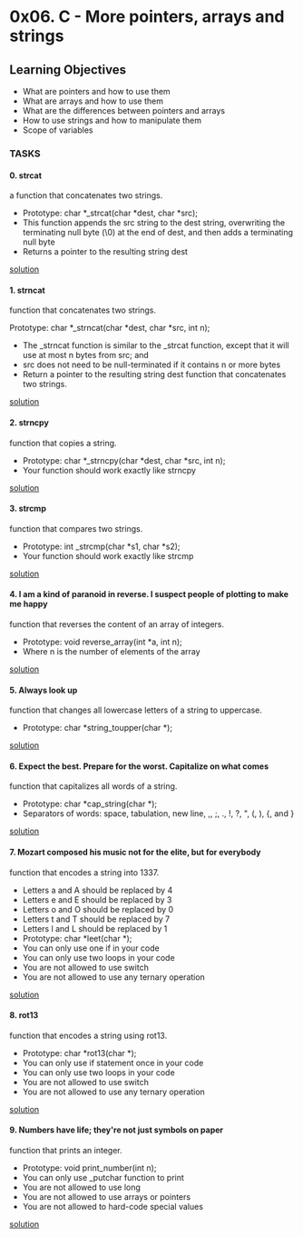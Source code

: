 # 0x06. C - More pointers, arrays and strings

## Learning Objectives
- What are pointers and how to use them
- What are arrays and how to use them
- What are the differences between pointers and arrays
- How to use strings and how to manipulate them
- Scope of variables 

### TASKS

#### 0. strcat
 a function that concatenates two strings.

- Prototype: char *_strcat(char *dest, char *src);
- This function appends the src string to the dest string, overwriting the terminating null byte (\0) at the end of dest, and then adds a terminating null byte
- Returns a pointer to the resulting string dest
 
[solution](/0x06-pointers_arrays_strings/0-strcat.c)

#### 1. strncat

function that concatenates two strings.

Prototype: char *_strncat(char *dest, char *src, int n);
- The _strncat function is similar to the _strcat function, except that
it will use at most n bytes from src; and
- src does not need to be null-terminated if it contains n or more bytes
- Return a pointer to the resulting string dest
function that concatenates two strings.

[solution](/0x06-pointers_arrays_strings/1-strncat.c)

#### 2. strncpy

function that copies a string.

- Prototype: char *_strncpy(char *dest, char *src, int n);
- Your function should work exactly like strncpy

[solution](/0x06-pointers_arrays_strings/2-strncpy.c)

#### 3. strcmp
 function that compares two strings.

- Prototype: int _strcmp(char *s1, char *s2);
- Your function should work exactly like strcmp

[solution](/0x06-pointers_arrays_strings/3-strcmp.c)

#### 4. I am a kind of paranoid in reverse. I suspect people of plotting to make me happy
 function that reverses the content of an array of integers.

- Prototype: void reverse_array(int *a, int n);
- Where n is the number of elements of the array

[solution](/0x06-pointers_arrays_strings/4-rev_array.c)

#### 5. Always look up
function that changes all lowercase letters of a string to uppercase.

- Prototype: char *string_toupper(char *);

[solution](/0x06-pointers_arrays_strings/5-string_toupper.c)

#### 6. Expect the best. Prepare for the worst. Capitalize on what comes
function that capitalizes all words of a string.

- Prototype: char *cap_string(char *);
- Separators of words: space, tabulation, new line, ,, ;, ., !, ?, ", (, ), {, and }

[solution](/0x06-pointers_arrays_strings/6-cap_string.c)

#### 7. Mozart composed his music not for the elite, but for everybody
function that encodes a string into 1337.

- Letters a and A should be replaced by 4
- Letters e and E should be replaced by 3
- Letters o and O should be replaced by 0
- Letters t and T should be replaced by 7
- Letters l and L should be replaced by 1
- Prototype: char *leet(char *);
- You can only use one if in your code
- You can only use two loops in your code
- You are not allowed to use switch
- You are not allowed to use any ternary operation

[solution](/0x06-pointers_arrays_strings/7-leet.c)

#### 8. rot13
function that encodes a string using rot13.

- Prototype: char *rot13(char *);
- You can only use if statement once in your code
- You can only use two loops in your code
- You are not allowed to use switch
- You are not allowed to use any ternary operation

[solution](/0x06-pointers_arrays_strings/100-rot13.c)

#### 9. Numbers have life; they're not just symbols on paper

function that prints an integer.

- Prototype: void print_number(int n);
- You can only use _putchar function to print
- You are not allowed to use long
- You are not allowed to use arrays or pointers
- You are not allowed to hard-code special values

[solution](/0x06-pointers_arrays_strings/101-print_number.c)

